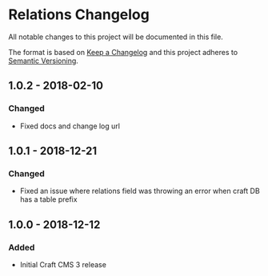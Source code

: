 # Relations Changelog

All notable changes to this project will be documented in this file.

The format is based on [Keep a Changelog](http://keepachangelog.com/) and this project adheres to [Semantic Versioning](http://semver.org/).

## 1.0.2 - 2018-02-10
### Changed
- Fixed docs and change log url

## 1.0.1 - 2018-12-21
### Changed
- Fixed an issue where relations field was throwing an error when craft DB has a table prefix

## 1.0.0 - 2018-12-12
### Added
- Initial Craft CMS 3 release
